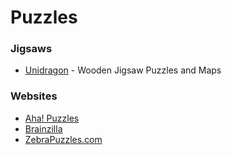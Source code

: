 # Puzzles

### Jigsaws

* [Unidragon](https://unidragon.eu/) - Wooden Jigsaw Puzzles and Maps

### Websites

* [Aha! Puzzles](https://www.ahapuzzles.com/)
* [Brainzilla](https://www.brainzilla.com/)
* [ZebraPuzzles.com](https://www.zebrapuzzles.com/)
